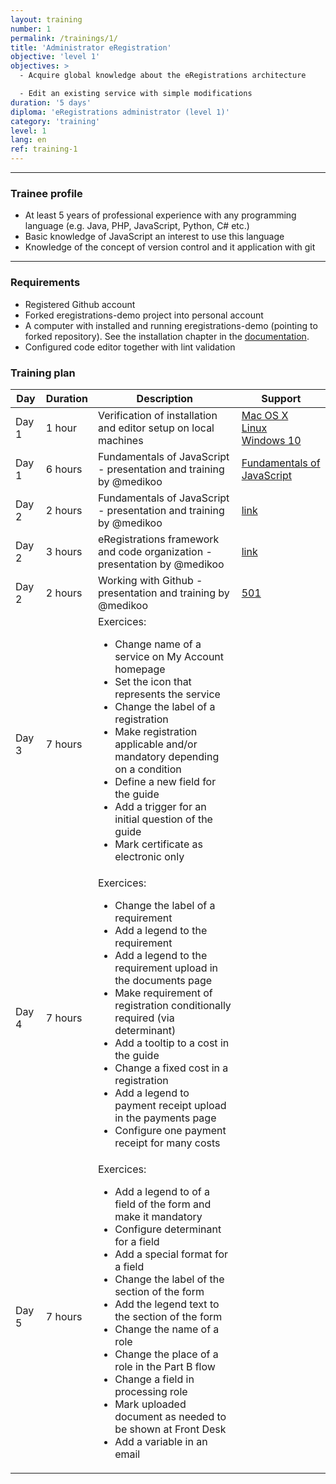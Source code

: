 ```yaml
---
layout: training
number: 1
permalink: /trainings/1/
title: 'Administrator eRegistration'
objective: 'level 1'
objectives: >
  - Acquire global knowledge about the eRegistrations architecture

  - Edit an existing service with simple modifications
duration: '5 days'
diploma: 'eRegistrations administrator (level 1)'
category: 'training'
level: 1
lang: en
ref: training-1
---
```


----------

### Trainee profile

- At least 5 years of professional experience with any programming language (e.g. Java, PHP, JavaScript, Python, C# etc.)
- Basic knowledge of JavaScript an interest to use this language
- Knowledge of the concept of version control and it application with git

--------------------

### Requirements

- Registered Github account
- Forked eregistrations-demo project into personal account
- A computer with installed and running eregistrations-demo (pointing to forked repository). See the installation chapter in the [documentation](index.html).
- Configured code editor together with lint validation

### Training plan

<table class="table table-bordered table-striped">
	<thead>
	  <tr>
	    <th>Day</th>
	    <th>Duration</th>
	    <th>Description</th>
	    <th>Support</th>
	  </tr>
	</thead>
	<tbody>
	  <tr>
	    <td>Day 1</td>
	    <td>1 hour</td>
	    <td>Verification of installation and editor setup on local machines</td>
	    <td><a href="/installation/mac-os-x">Mac OS X</a><br><a href="/installation/ubuntu">Linux</a><br><a href="/installation/windows10">Windows 10</a></td>
	  </tr>
	  <tr>
	    <td>Day 1</td>
	    <td>6 hours</td>
	    <td>Fundamentals of JavaScript - presentation and training by @medikoo</td>
	    <td><a href="/fundamentals">Fundamentals of JavaScript</a></td>
	  </tr>
	  <tr>
	    <td>Day 2</td>
	    <td>2 hours</td>
	    <td>Fundamentals of JavaScript - presentation and training by @medikoo</td>
	    <td><a href="/fundamentals">link</a></td>
	  </tr>
	  <tr>
	    <td>Day 2</td>
	    <td>3 hours</td>
	    <td>eRegistrations framework and code organization - presentation by @medikoo</td>
	    <td><a href="/">link</a></td>
	  </tr>
	  <tr>
	    <td>Day 2</td>
	    <td>2 hours</td>
	    <td>Working with Github - presentation and training by @medikoo</td>
	    <td><a href="/how-to/publish-a-change-in-the-live-app-using-github/">501</a></td>
	  </tr>
	  <tr>
	    <td>Day 3</td>
	    <td>7 hours</td>
	    <td>Exercices:<ul>
			<li>Change name of a service on My Account homepage</li>
			<li>Set the icon that represents the service</li>
<li>Change the label of a registration</li>
<li>Make registration applicable and/or mandatory depending on a condition</li>
<li>Define a new field for the guide</li>
<li>Add a trigger for an initial question of the guide</li>
<li>Mark certificate as electronic only</li></ul>
			</td>
	    <td></td>
	  </tr>
	  <tr>
	    <td>Day 4</td>
	    <td>7 hours</td>
	    <td>Exercices:<ul>
			<li>Change the label of a requirement</li>
			<li>Add a legend to the requirement</li>
<li>Add a legend to the requirement upload in the documents page</li>
<li>Make requirement of registration conditionally required (via determinant)</li>
<li>Add a tooltip to a cost in the guide</li>
<li>Change a fixed cost in a registration</li>
<li>Add a legend to payment receipt upload in the payments page</li>
<li>Configure one payment receipt for many costs</li></ul>
			</td>
	    <td></td>
	  </tr>
	  <tr>
	    <td>Day 5</td>
	    <td>7 hours</td>
	    <td>Exercices:<ul>
			<li>Add a legend to of a field of the form and make it mandatory</li>
<li>Configure determinant for a field</li>
<li>Add a special format for a field</li>
<li>Change the label of the section of the form</li>
<li>Add the legend text to the section of the form</li>
<li>Change the name of a role</li>
<li>Change the place of a role in the Part B flow</li>
<li>Change a field in processing role</li>
<li>Mark uploaded document as needed to be shown at Front Desk</li>
<li>Add a variable in an email</li></ul>
			</td>
	    <td></td>
	  </tr>
	</tbody>
</table>